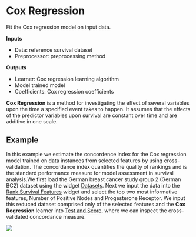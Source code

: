Cox Regression
================
Fit the Cox regression model on input data.

**Inputs**

- Data: reference survival dataset
- Preprocessor: preprocessing method

**Outputs**

- Learner: Cox regression learning algorithm
- Model trained model
- Coefficients: Cox regression coefficients

**Cox Regression** is a method for investigating the effect of several variables upon the time a specified event takes to happen. It assumes that the effects of the predictor variables upon survival are constant over time and are additive in one scale.

Example
-------

In this example we estimate the concordence index for the Cox regression model trained on data instances from selected features by using cross-validation. The concordance index quantifies the quality of rankings and is the standard performance measure for model assessment in survival analysis.We first load the German breast cancer study group 2 (German BC2) dataset using the widget [Datasets](https://orangedatamining.com/widget-catalog/data/datasets/). Next we input the data into the [Rank Survival Features](https://orangedatamining.com/widget-catalog/survival-analysis/rank-survival-features/) widget and select the top two most informative features, Number of Positive Nodes and Progesterone Receptor. We input this reduced dataset comprised only of the selected features and the **Cox Regression** learner into [Test and Score](https://orangedatamining.com/widget-catalog/evaluate/testandscore/), where we can inspect the cross-validated concordance measure.

![](images/CoxRegression-Example.png)
